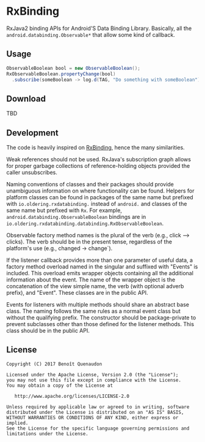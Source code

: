 RxBinding
=========

RxJava2 binding APIs for Android'S Data Binding Library. Basically, all the
`android.databinding.Observable*` that allow some kind of callback. 

Usage
-----

```java
ObservableBoolean bool = new ObservableBoolean();
RxObservableBoolean.propertyChange(bool)
  .subscribe(someBoolean -> log.d(TAG, "Do something with someBoolean"));
```

Download
--------

TBD

Development
-----------

The code is heavily inspired on [RxBinding](https://github.com/JakeWharton/RxBinding/), hence the 
 many similarities.

Weak references should not be used. RxJava's subscription graph allows for proper garbage
 collections of reference-holding objects provided the caller unsubscribes.

Naming conventions of classes and their packages should provide unambiguous information on where
 functionality can be found. Helpers for platform classes can be found in packages of the same name
 but prefixed with `io.oldering.rxdatabinding.` instead of `android.` and classes of the same name
 but prefixed with `Rx`. For example, `android.databinding.ObservableBoolean` bindings are in
 `io.oldering.rxdatabinding.databinding.RxObservableBoolean`.

Observable factory method names is the plural of the verb (e.g., click --> clicks). The verb
 should be in the present tense, regardless of the platform's use (e.g., changed -> change`).
 
If the listener callback provides more than one parameter of useful data, a factory method overload
 named in the singular and suffixed with "Events" is included. This overload emits wrapper objects
 containing all the additional information about the event. The name of the wrapper object is the 
 concatenation of the view simple name, the verb (with optional adverb prefix), and "Event". These 
 classes are in the public API.

Events for listeners with multiple methods should share an abstract base class. The naming follows 
the same rules as a normal event class but without the qualifying prefix. The constructor should be 
package-private to prevent subclasses other than those defined for the listener methods. This class 
should be in the public API.

License
-------

    Copyright (C) 2017 Benoît Quenaudon

    Licensed under the Apache License, Version 2.0 (the "License");
    you may not use this file except in compliance with the License.
    You may obtain a copy of the License at

       http://www.apache.org/licenses/LICENSE-2.0

    Unless required by applicable law or agreed to in writing, software
    distributed under the License is distributed on an "AS IS" BASIS,
    WITHOUT WARRANTIES OR CONDITIONS OF ANY KIND, either express or implied.
    See the License for the specific language governing permissions and
    limitations under the License.
